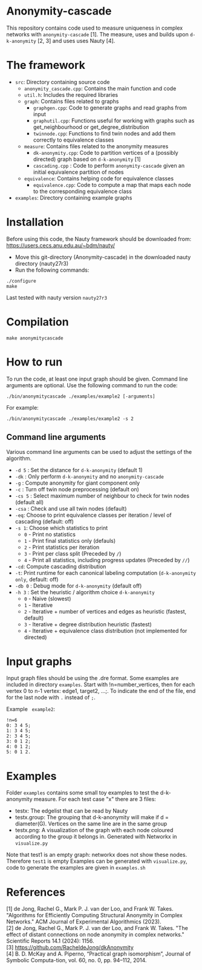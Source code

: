 # Anonymity-cascade
This repository contains code used to measure uniqueness in complex networks with `anonymity-cascade` [1].
The measure, uses and builds upon `d-k-anonymity` [2, 3] and uses uses Nauty [4].

# The framework
* `src`: Directory containing source code
  * `anonymity_cascade.cpp`: Contains the main function and code
  * `util.h`: Includes the required libraries
  * `graph`: Contains files related to graphs
      * `graphgen.cpp`: Code to generate graphs and read graphs from input
      * `graphutil.cpp`: Functions useful for working with graphs such as get_neighbourhood or get_degree_distribution
      * `twinnode.cpp`: Functions to find twin nodes and add them correctly to equivalence classes
  * `measure`: Contains files related to the anonymity measures
      * `dk-anonymity.cpp`: Code to partition vertices of a (possibly directed) graph based on `d-k-anonymity` [1]
      * `cascading.cpp` : Code to perform `anonymity-cascade` given an initial equivalence partition of nodes
  * `equivalence`: Contains helping code for equivalence classes
      * `equivalence.cpp`: Code to compute a map that maps each node to the corresponding equivalence class
* `examples`: Directory containing example graphs

# Installation
Before using this code, the Nauty framework should be downloaded from:  https://users.cecs.anu.edu.au/~bdm/nauty/
* Move this git-directory (Anonymity-cascade) in the downloaded nauty directory (nauty27r3)
* Run the following commands:
```
./configure
make
```
Last tested with nauty version `nauty27r3`

# Compilation
```
make anonymitycascade 
```

# How to run
To run the code, at least one input graph should be given. Command line arguments are optional.
Use the following command to run the code:
```
./bin/anonymitycascade ./examples/example2 [-arguments]
```
For example:
```
./bin/anonymitycascade ./examples/example2 -s 2
```

## Command line arguments
Various command line arguments can be used to adjust the settings of the algorithm.

* `-d 5` : Set the distance for `d-k-anonymity` (default 1)
* `-dk`  : Only perform `d-k-anonymity` and no `anonymity-cascade`
* `-g`   : Compute anonymity for giant component only 
* `-c` : Turn off twin node preprocessing (default on)
* `-cs 5` : Select maximum number of neighbour to check for twin nodes (default all)
* `-csa`  : Check and use all twin nodes (default)
* `-eq`: Choose to print equivalence classes per iteration / level of cascading (default: off)
* `-s 1`: Choose which statistics to print
    * `0` - Print no statistics
    * `1` - Print final statistics only (defauls)
    * `2` - Print statistics per iteration
    * `3` - Print per class split (Preceded by `/`)
    * `4` - Print all statistics, including progress updates (Preceded by `//`)
* `-cd`: Compute cascading distribution
* `-t`: Print runtime for each canonical labeling computation (`d-k-anonymity only`, default: off)
* `-db 0` : Debug mode for `d-k-anonymity` (default off)
* `-h 3` : Set the heuristic / algorithm choice `d-k-anonymity`
    * `0` - Naive (slowest)
    * `1` - Iterative
    * `2` - Iterative + number of vertices and edges as heuristic (fastest, default)
    * `3` - Iterative + degree distribution heuristic (fastest)
    * `4` - Iterative + equivalence class distribution (not implemented for directed)

# Input graphs

Input graph files should be using the .dre format. Some examples are included in directory `examples`.
Start with !n=number_vertices, then for each vertex 0 to n-1 vertex: edge1, target2, ...;. To indicate the end of the file, end for the last node with `.` instead of `;`.

Example ` example2`:

```
!n=6
0: 3 4 5;
1: 3 4 5;
2: 3 4 5;
3: 0 1 2;
4: 0 1 2;
5: 0 1 2.
```
# Examples
Folder `examples` contains some small toy examples to test the d-k-anonymity measure. For each test case "x" there are 3 files:
* testx: The edgelist that can be read by Nauty
* testx.group: The grouping that d-k-anonymity will make if d = diameter(G). Vertices on the same line are in the same group
* testx.png: A visualization of the graph with each node coloured according to the group it belongs in. Generated with Networkx in `visualize.py`

Note that test1 is an empty graph: networkx does not show these nodes. Therefore `test1` is empty
Examples can be generated with `visualize.py`, code to generate the examples are given in `examples.sh`

# References
[1] de Jong, Rachel G., Mark P. J. van der Loo, and Frank W. Takes. "Algorithms for Efficiently Computing Structural Anonymity in Complex Networks." ACM Journal of Experimental Algorithmics (2023). \
[2] de Jong, Rachel G., Mark P. J. van der Loo, and Frank W. Takes. "The effect of distant connections on node anonymity in complex networks." Scientific Reports 14.1 (2024): 1156.
 \
[3] https://github.com/RacheldeJong/dkAnonymity \
[4] B. D. McKay and A. Piperno, “Practical graph isomorphism”, Journal of Symbolic Computa-tion, vol. 60, no. 0, pp. 94–112, 2014.

